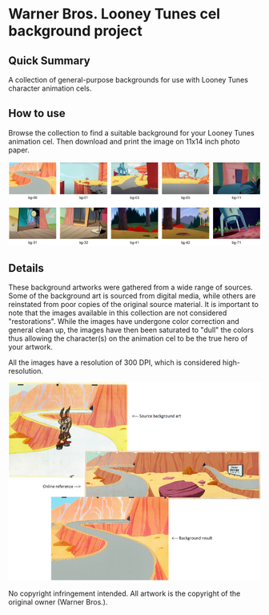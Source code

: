 # Warner Bros. Looney Tunes cel background project

## Quick Summary

A collection of general-purpose backgrounds for use with Looney Tunes character animation cels.

## How to use

Browse the collection to find a suitable background for your Looney Tunes animation cel.
Then download and print the image on 11x14 inch photo paper.

<img src="sheet.png" alt="Contact sheet" width="800" />

## Details

These background artworks were gathered from a wide range of sources. Some of the background art is sourced from digital media, while others are reinstated from poor copies of the original source material. It is important to note that the images available in this collection are not considered "restorations". While the images have undergone color correction and general clean up, the images have then been saturated to "dull" the colors thus allowing the character(s) on the animation cel to be the true hero of your artwork.

All the images have a resolution of 300 DPI, which is considered high-resolution.

<img src="example.png" alt="Original background and result" width="800" />

No copyright infringement intended. All artwork is the copyright of the original owner (Warner Bros.).
